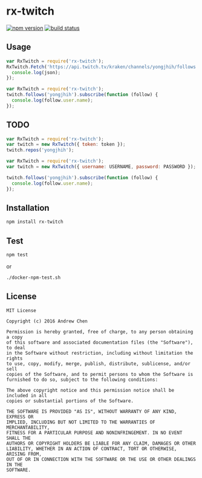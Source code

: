 # rx-twitch

[![npm version][npm-image]][npm-url]
[![build status][travis-image]][travis-url]
<!--[![coverage status][coveralls-image]][coveralls-url]-->

[npm-image]: https://img.shields.io/npm/v/rx-twitch.js.svg?style=flat-square
[npm-url]: https://www.npmjs.com/package/rx-twitch.js
[travis-image]: https://img.shields.io/travis/yongjhih/rx-twitch.js.svg?style=flat-square
[travis-url]: https://travis-ci.org/yongjhih/rx-twitch.js
[coveralls-image]: https://img.shields.io/coveralls/yongjhih/rx-twitch.js.svg?style=flat-square
[coveralls-url]: https://coveralls.io/r/yongjhih/rx-twitch.js

<!--![](art/rx-twitch.png)-->

## Usage

```js
var RxTwitch = require('rx-twitch');
RxTwitch.Fetch('https://api.twitch.tv/kraken/channels/yongjhih/follows').subscribe(function (json) {
  console.log(json);
});
```

```js
var RxTwitch = require('rx-twitch');
twitch.follows('yongjhih').subscribe(function (follow) {
  console.log(follow.user.name);
});
```

## TODO

```js
var RxTwitch = require('rx-twitch');
var twitch = new RxTwitch({ token: token });
twitch.repos('yongjhih');
```

```js
var RxTwitch = require('rx-twitch');
var twitch = new RxTwitch({ username: USERNAME, password: PASSWORD });

twitch.follows('yongjhih').subscribe(function (follow) {
  console.log(follow.user.name);
});
```

## Installation

```sh
npm install rx-twitch
```

## Test

```sh
npm test
```

or

```sh
./docker-npm-test.sh
```

## License

```
MIT License

Copyright (c) 2016 Andrew Chen

Permission is hereby granted, free of charge, to any person obtaining a copy
of this software and associated documentation files (the "Software"), to deal
in the Software without restriction, including without limitation the rights
to use, copy, modify, merge, publish, distribute, sublicense, and/or sell
copies of the Software, and to permit persons to whom the Software is
furnished to do so, subject to the following conditions:

The above copyright notice and this permission notice shall be included in all
copies or substantial portions of the Software.

THE SOFTWARE IS PROVIDED "AS IS", WITHOUT WARRANTY OF ANY KIND, EXPRESS OR
IMPLIED, INCLUDING BUT NOT LIMITED TO THE WARRANTIES OF MERCHANTABILITY,
FITNESS FOR A PARTICULAR PURPOSE AND NONINFRINGEMENT. IN NO EVENT SHALL THE
AUTHORS OR COPYRIGHT HOLDERS BE LIABLE FOR ANY CLAIM, DAMAGES OR OTHER
LIABILITY, WHETHER IN AN ACTION OF CONTRACT, TORT OR OTHERWISE, ARISING FROM,
OUT OF OR IN CONNECTION WITH THE SOFTWARE OR THE USE OR OTHER DEALINGS IN THE
SOFTWARE.
```
